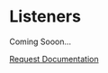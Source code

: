 # Listeners 

Coming Sooon...

<a href="https://forms.gle/2ZMtwUxg1egV8sHT8" class="btn">Request Documentation</a>